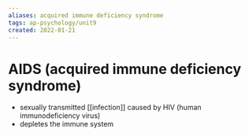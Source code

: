 ```yaml
---
aliases: acquired immune deficiency syndrome
tags: ap-psychology/unit9 
created: 2022-01-21
---
```


# AIDS (acquired immune deficiency syndrome)

- sexually transmitted [[infection]] caused by HIV (human immunodeficiency virus)
- depletes the immune system

<!---->